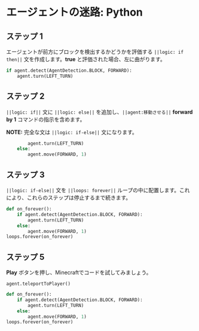 # エージェントの迷路: Python


## ステップ 1

エージェントが前方にブロックを検出するかどうかを評価する ``||logic: if then||`` 文を作成します。**true** と評価された場合、左に曲がります。

```python
if agent.detect(AgentDetection.BLOCK, FORWARD):
    agent.turn(LEFT_TURN)
```

## ステップ 2

``||logic: if||`` 文に ``||logic: else||`` を追加し、``||agent:移動させる||`` **forward by 1** コマンドの指示を含めます。

**NOTE:** 完全な文は ``||logic: if-else||`` 文になります。

```python
        agent.turn(LEFT_TURN)
    else:
        agent.move(FORWARD, 1)
```

## ステップ 3

``||logic: if-else||`` 文を ``||loops: forever||`` ループの中に配置します。これにより、これらのステップは停止するまで続きます。

```python
def on_forever():
    if agent.detect(AgentDetection.BLOCK, FORWARD):
        agent.turn(LEFT_TURN)
    else:
        agent.move(FORWARD, 1)
loops.forever(on_forever)
```
## ステップ 5
**Play** ボタンを押し、Minecraftでコードを試してみましょう。

```ghost
agent.teleportToPlayer()
```
```python
def on_forever():
    if agent.detect(AgentDetection.BLOCK, FORWARD):
        agent.turn(LEFT_TURN)
    else:
        agent.move(FORWARD, 1)
loops.forever(on_forever)
```
